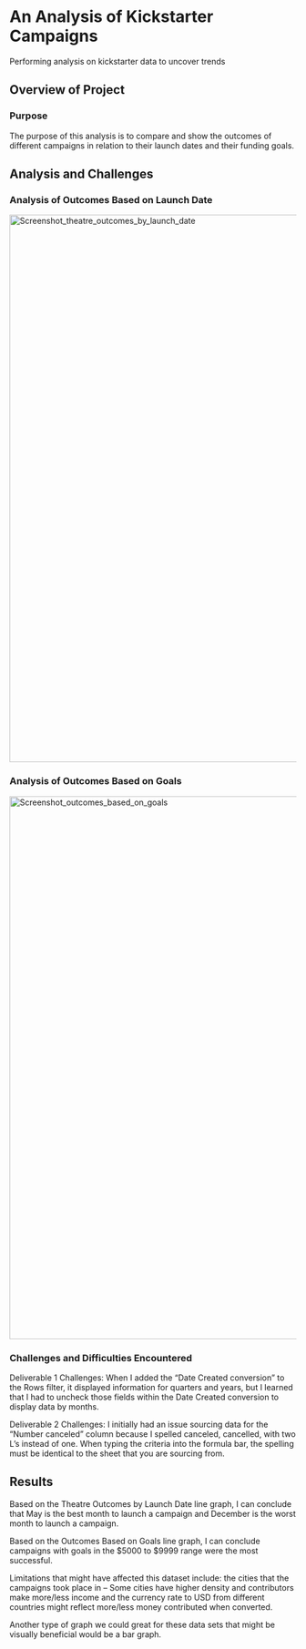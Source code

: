 # An Analysis of Kickstarter Campaigns 
Performing analysis on kickstarter data to uncover trends 
## Overview of Project

### Purpose 
The purpose of this analysis is to compare and show the outcomes of different campaigns in relation to their launch dates and their funding goals.
## Analysis and Challenges 

### Analysis of Outcomes Based on Launch Date 
<img width="962" alt="Screenshot_theatre_outcomes_by_launch_date " src="https://user-images.githubusercontent.com/92167429/144719856-d8078533-75bb-48e2-a9e5-871f5cd7e4c2.png">

### Analysis of Outcomes Based on Goals 
<img width="954" alt="Screenshot_outcomes_based_on_goals" src="https://user-images.githubusercontent.com/92167429/144719863-2575b96d-74bf-4796-85c2-a9a8f48de02f.png">

### Challenges and Difficulties Encountered 
Deliverable 1 Challenges: When I added the “Date Created conversion” to the Rows filter, it displayed information for quarters and years, but I learned that I had to uncheck those fields within the Date Created conversion to display data by months.

Deliverable 2 Challenges: I initially had an issue sourcing data for the “Number canceled” column because I spelled canceled, cancelled, with two L’s instead of one. When typing the criteria into the formula bar, the spelling must be identical to the sheet that you are sourcing from.

## Results 

Based on the Theatre Outcomes by Launch Date line graph, I can conclude that May is the best month to launch a campaign and December is the worst month to launch a campaign. 

Based on the Outcomes Based on Goals line graph, I can conclude campaigns with goals in the $5000 to $9999 range were the most successful. 

Limitations that might have affected this dataset include: the cities that the campaigns took place in – Some cities have higher density and contributors make more/less income and the currency rate to USD from different countries might reflect more/less money contributed when converted.

Another type of graph we could great for these data sets that might be visually beneficial would be a bar graph.
